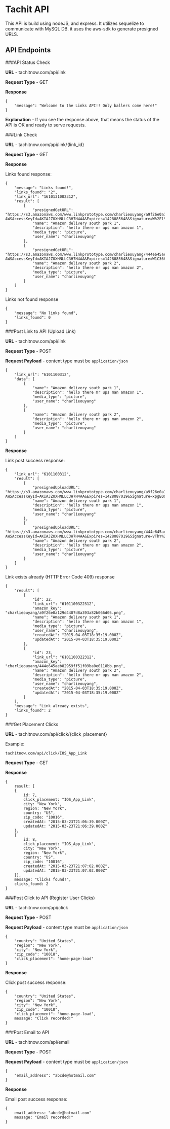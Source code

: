 # Tachit API

This API is build using nodeJS, and express. It utilizes sequelize to communicate with MySQL DB. it uses the aws-sdk to generate presigned URLS.

## API Endpoints

###API Status Check

**URL** - tachitnow.com/api/link

**Request Type** - GET

**Response** 
```
{
    "message": "Welcome to the Links API!! Only ballers come here!"
}
```

**Explanation** - If you see the response above, that means the status of the API is OK and ready to serve requests.

###Link Check

**URL** - tachitnow.com/api/link/{link_id}

**Request Type** - GET

**Response** 

Links found response: 
```
{
    "message": "Links found!",
    "links_found": "2",
    "link_url": "1610131002312",
    "result": [
        {
            "presignedGetURL": "https://s3.amazonaws.com/www.linkprototype.com/charlieouyang/a9f26e0a129d4407d8a393a82b066d05.png?AWSAccessKeyId=AKIAJZUXHNLLC3H7H4AA&Expires=1428085648&Signature=W%2Fl%2B476KQDFK0MHtRJz7kGDo07U%3D",
            "name": "Amazon delivery south park 1",
            "description": "hello there mr ups man amazon 1",
            "media_type": "picture",
            "user_name": "charlieouyang"
        },
        {
            "presignedGetURL": "https://s3.amazonaws.com/www.linkprototype.com/charlieouyang/444e645aeb82959ff51f09ba0e0118bb.png?AWSAccessKeyId=AKIAJZUXHNLLC3H7H4AA&Expires=1428085648&Signature=W1C36hIkLBwiBeiYvHWQoIlcLXk%3D",
            "name": "Amazon delivery south park 2",
            "description": "hello there mr ups man amazon 2",
            "media_type": "picture",
            "user_name": "charlieouyang"
        }
    ]
}
```

Links not found response

```
{
    "message": "No links found",
    "links_found": 0
}
```

###Post Link to API (Upload Link)

**URL** - tachitnow.com/api/link

**Request Type** - POST

**Request Payload** - content type must be ```application/json```

```
{
    "link_url": "6101100312",
    "data": [
        {
            "name": "Amazon delivery south park 1",
            "description": "hello there mr ups man amazon 1",
            "media_type": "picture",
            "user_name": "charlieouyang"
        },
        {
            "name": "Amazon delivery south park 2",
            "description": "hello there mr ups man amazon 2",
            "media_type": "picture",
            "user_name": "charlieouyang"
        }
    ]
}
```

**Response** 

Link post success response: 
```
{
    "link_url": "6101100312",
    "result": [
        {
            "presignedUploadURL": "https://s3.amazonaws.com/www.linkprototype.com/charlieouyang/a9f26e0a129d4407d8a393a82b066d05.png?AWSAccessKeyId=AKIAJZUXHNLLC3H7H4AA&Expires=1428087019&Signature=xpgEQO4xCXbv27m0V5bEQh1m%2BAY%3D",
            "name": "Amazon delivery south park 1",
            "description": "hello there mr ups man amazon 1",
            "media_type": "picture",
            "user_name": "charlieouyang"
        },
        {
            "presignedUploadURL": "https://s3.amazonaws.com/www.linkprototype.com/charlieouyang/444e645aeb82959ff51f09ba0e0118bb.png?AWSAccessKeyId=AKIAJZUXHNLLC3H7H4AA&Expires=1428087019&Signature=VThY%2BTt%2FKRnHxDJAMi5hAqndK4w%3D",
            "name": "Amazon delivery south park 2",
            "description": "hello there mr ups man amazon 2",
            "media_type": "picture",
            "user_name": "charlieouyang"
        }
    ]
}
```

Link exists already (HTTP Error Code 409) response

```
{
    "result": [
        {
            "id": 22,
            "link_url": "6101100322312",
            "amazon_key": "charlieouyang/a9f26e0a129d4407d8a393a82b066d05.png",
            "name": "Amazon delivery south park 1",
            "description": "hello there mr ups man amazon 1",
            "media_type": "picture",
            "user_name": "charlieouyang",
            "createdAt": "2015-04-03T18:35:19.000Z",
            "updatedAt": "2015-04-03T18:35:19.000Z"
        },
        {
            "id": 23,
            "link_url": "6101100322312",
            "amazon_key": "charlieouyang/444e645aeb82959ff51f09ba0e0118bb.png",
            "name": "Amazon delivery south park 2",
            "description": "hello there mr ups man amazon 2",
            "media_type": "picture",
            "user_name": "charlieouyang",
            "createdAt": "2015-04-03T18:35:19.000Z",
            "updatedAt": "2015-04-03T18:35:19.000Z"
        }
    ],
    "message": "Link already exists",
    "links_found": 2
}
```

###Get Placement Clicks

**URL** - tachitnow.com/api/click/{click_placement}

Example: 
```
tachitnow.com/api/click/IOS_App_Link
```

**Request Type** - GET

**Response** 
 

```
{
    result: [
    {
        id: 7,
        click_placement: "IOS_App_Link",
        city: "New York",
        region: "New York",
        country: "US",
        zip_code: "10016",
        createdAt: "2015-03-23T21:06:39.000Z",
        updatedAt: "2015-03-23T21:06:39.000Z"
    },
    {
        id: 8,
        click_placement: "IOS_App_Link",
        city: "New York",
        region: "New York",
        country: "US",
        zip_code: "10016",
        createdAt: "2015-03-23T21:07:02.000Z",
        updatedAt: "2015-03-23T21:07:02.000Z"
    }],
    message: "Clicks found!",
    clicks_found: 2
}
```


###Post Click to API (Register User Clicks)

**URL** - tachitnow.com/api/click

**Request Type** - POST

**Request Payload** - content type must be ```application/json```

```
{
    "country": "United States",
    "region": "New York",
    "city": "New York",
    "zip_code": "10018",
    "click_placement": "home-page-load"
}
```

**Response** 

Click post success response: 

```
{
    "country": "United States",
    "region": "New York",
    "city": "New York",
    "zip_code": "10018",
    "click_placement": "home-page-load",
    message: "Click recorded!"
}
```


###Post Email to API

**URL** - tachitnow.com/api/email

**Request Type** - POST

**Request Payload** - content type must be ```application/json```

```
{
    "email_address": "abcde@hotmail.com"
}
```

**Response** 

Email post success response: 

```
{
    email_address: "abcde@hotmail.com"
    message: "Email recorded!"
}
```
